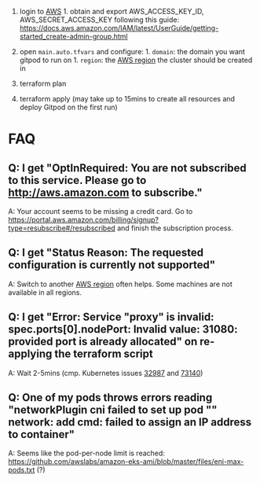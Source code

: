   1. login to [AWS](https://console.aws.amazon.com/console/home)
    1. obtain and export AWS_ACCESS_KEY_ID, AWS_SECRET_ACCESS_KEY following this guide: https://docs.aws.amazon.com/IAM/latest/UserGuide/getting-started_create-admin-group.html

  1. open `main.auto.tfvars` and configure:
    1. `domain`: the domain you want gitpod to run on
    1. `region`: the [AWS region](https://docs.aws.amazon.com/AmazonRDS/latest/UserGuide/Concepts.RegionsAndAvailabilityZones.html) the cluster should be created in
  1. terraform plan
  1. terraform apply (may take up to 15mins to create all resources and deploy Gitpod on the first run)


# FAQ
## Q: I get "OptInRequired: You are not subscribed to this service. Please go to http://aws.amazon.com to subscribe."
  A: Your account seems to be missing a credit card. Go to https://portal.aws.amazon.com/billing/signup?type=resubscribe#/resubscribed and finish the subscription process.

## Q: I get "Status Reason: The requested configuration is currently not supported"
  A: Switch to another [AWS region](https://docs.aws.amazon.com/AmazonRDS/latest/UserGuide/Concepts.RegionsAndAvailabilityZones.html) often helps. Some machines are not available in all regions.

## Q: I get "Error: Service "proxy" is invalid: spec.ports[0].nodePort: Invalid value: 31080: provided port is already allocated" on re-applying the terraform script
  A: Wait 2-5mins (cmp. Kubernetes issues [32987](https://github.com/kubernetes/kubernetes/issues/32987) and [73140](https://github.com/kubernetes/kubernetes/issues/73140))

## Q: One of my pods throws errors reading "networkPlugin cni failed to set up pod "<name>" network: add cmd: failed to assign an IP address to container"
  A: Seems like the pod-per-node limit is reached: https://github.com/awslabs/amazon-eks-ami/blob/master/files/eni-max-pods.txt (?)